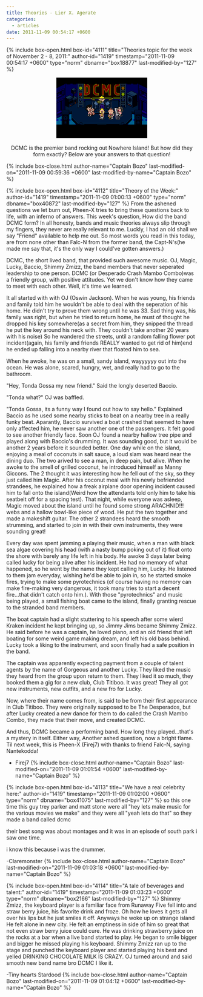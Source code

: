 ```yaml
---
title: Theories - Lier X. Agerate
categories:
  - articles
date: 2011-11-09 00:54:17 +0600
---
```

{% include box-open.html box-id="4111" title="Theories topic for the week of November 2 - 8, 2011:" author-id="1419" timestamp="2011-11-09 00:54:17 +0600" type="norm" dbname="box18877" last-modified-by="127" %}
<center><img src="/articles/theories/DCMC.png" alt="DCMC" title="DONUTS CAN'T MAKE CHEESE" /><p/>

DCMC is the premier band rocking out Nowhere Island! But how did they form exactly? Below are your answers to that question!</center>
{% include box-close.html author-name="Captain Bozo" last-modified-on="2011-11-09 00:59:36 +0600" last-modified-by-name="Captain Bozo" %}

{% include box-open.html box-id="4112" title="Theory of the Week:" author-id="1419" timestamp="2011-11-09 01:00:13 +0600" type="norm" dbname="box40872" last-modified-by="127" %}
From the ashened questions we let burn out, Pheen-X tries to bring these questions back to life, with an inferno of answers. This week's question, How did the band DCMC form? In all honesty, bands and music theories always slip through my fingers, they never are really relevant to me. Luckly, I had an old shall we say "Friend" available to help me out. So most words you read in this today, are from none other than Falc-N from the former band, the Capt-N's(he made me say that, it's the only way I could've gotten answers.)<p/>
DCMC, the short lived band, that provided such awesome music. OJ, Magic, Lucky, Baccio, Shimmy Zmizz, the band members that never seperated leadership to one person. DCMC (or Desperado Crash Mambo Combo)was a friendly group, with positive attitudes. Yet we don't know how they came to meet with each other. Well, it's time we learned.<p/>

It all started with with OJ (Oswin Jackson). When he was young, his friends and family told him he wouldn't be able to deal with the seperation of his home. He didn't try to prove them wrong until he was 33. Sad thing was, his family was right, but when he tried to return home, he must of thought he dropped his key somewhere(as a secret from him, they snipped the thread he put the key around his neck with. They couldn't take another 20 years with his noise) So he wandered the streets, until a random falling flower pot incident(again, his family and friends REALLY wanted to get rid of him)end he ended up falling into a nearby river that floated him to sea.<p/>

When he awoke, he was on a small, sandy island, wayyyyyy out into the ocean. He was alone, scared, hungry, wet, and really had to go to the bathroom.<p/>

"Hey, Tonda Gossa my new friend." Said the longly deserted Baccio.<p/>

"Tonda what?" OJ was baffled.<p/>

"Tonda Gossa, its a funny way I found out how to say hello." Explained Baccio as he used some nearby sticks to beat on a nearby tree in a really funky beat. Aparantly, Baccio survived a boat crashed that seemed to have only affected him, he never saw another one of the passengers. It felt good to see another friendly face. Soon OJ found a nearby hallow tree pipe and played along with Baccio's drumming. It was sounding good, but it would be another 2 years before it sounded better.
One day while on the island, enjoying a meal of coconuts in salt sauce, a loud slam was heard near the dining duo. The two arived to see a man, in deep pain, but alive. When he awoke to the smell of grilled coconut, he introduced himself as Manny Giccons. The 2 thought it was interesting how he fell out of the sky, so they just called him Magic. After his coconut meal with his newly befriended strandees, he explained how a freak airplane door opening incident caused him to fall onto the island(Weird how the attendants told only him to take his seatbelt off for a spacing test). That night, while everyone was asleep, Magic moved about the island until he found some strong ARACHNID!!! webs and a hallow bowl-like piece of wood. He put the two together and made a makeshift guitar. The other 2 strandees heard the smooth strumming, and started to join in with their own instruments, they were sounding great!<p/>

Every day was spent jamming a playing their music, when a man with black sea algae covering his head (with a nasty bump poking out of it) float onto the shore with barely any life left in his body. He awoke 3 days later being called lucky for being alive after his incident. He had no memory of what happened, so he went by the name they kept calling him, Lucky. He listened to them jam everyday, wishing he'd be able to join in, so he started smoke fires, trying to make some pyrotechnics (of course having no memory can make fire-making very dangerous, it took many tries to start a decent fire...that didn't catch onto him.). With those "pyrotechnics" and music being played, a small fishing boat came to the island, finally granting rescue to the stranded band members.<p/>

The boat captain had a slight stuttering to his speech after some wierd Kraken incident he kept bringing up, so Jimmy Jims became Shimmy Zmizz. He said before he was a captain, he loved piano, and an old friend that left boating for some weird game making dream, and left his old bass behind. Lucky took a liking to the instrument, and soon finally had a safe position in the band.<p/>

The captain was apparently expecting payment from a couple of talent agents by the name of Gorgeous and another Lucky. They liked the music they heard from the group upon return to them. They liked it so much, they booked them a gig for a new club, Club Titiboo. It was great! They all got new instruments, new outfits, and a new fro for Lucky.<p/>

Now, where their name comes from, is said to be from their first appearance in Club Titiboo. They were originally supposed to be The Desperados, but after Lucky created a new dance for them to do called the Crash Mambo Combo, they made that their move, and created DCMC.<p/>

And thus, DCMC became a performing band. How long they played...that's a mystery in itself. Either way, Another ashed question, now a bright flame. Til next week, this is Pheen-X (Firej7) with thanks to friend Falc-N, saying Nantekodda!<p/>


- Firej7
{% include box-close.html author-name="Captain Bozo" last-modified-on="2011-11-09 01:01:54 +0600" last-modified-by-name="Captain Bozo" %}

{% include box-open.html box-id="4113" title="We have a real celebrity here:" author-id="1419" timestamp="2011-11-09 01:02:00 +0600" type="norm" dbname="box41075" last-modified-by="127" %}
so this one time this guy trey parker and matt stone were all "hey lets make music for the various movies we make" and they were all "yeah lets do that" so they made a band called dcmc<p/>

their best song was about montages and it was in an episode of south park i saw one time.<p/>

i know this because i was the drummer.<p/>

-Claremonster
{% include box-close.html author-name="Captain Bozo" last-modified-on="2011-11-09 01:03:18 +0600" last-modified-by-name="Captain Bozo" %}

{% include box-open.html box-id="4114" title="A tale of beverages and talent:" author-id="1419" timestamp="2011-11-09 01:03:23 +0600" type="norm" dbname="box2166" last-modified-by="127" %}
Shimmy Zmizz, the keyboard player is a familiar face from Runaway Five fell into and straw berry juice, his favorite drink and froze. Oh how he loves it gets all over his lips but he just smiles it off. Anyways he woke up on strange island He felt alone in new city. He felt an emptiness in side of him so great that not even straw berry juice could cure. He was drinking strawberry juice on the rocks at a bar when a live band started to play. He began to smile bigger and bigger he missed playing his keyboard. Shimmy Zmizz ran up to the stage and punched the keyboard player and started playing his best and yelled DRINKING CHOCOLATE MILK IS CRAZY. OJ turned around and said smooth new band name bro DCMC I like it.<p/>

-Tiny hearts Stardood
{% include box-close.html author-name="Captain Bozo" last-modified-on="2011-11-09 01:04:12 +0600" last-modified-by-name="Captain Bozo" %}
